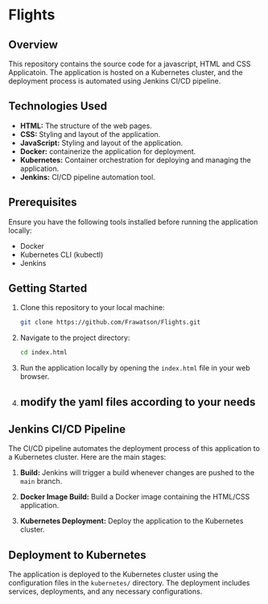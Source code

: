 # Flights

## Overview

This repository contains the source code for a javascript, HTML and CSS Applicatoin. The application is hosted on a Kubernetes cluster, and the deployment process is automated using Jenkins CI/CD pipeline.

## Technologies Used

- **HTML:** The structure of the web pages.
- **CSS:** Styling and layout of the application.
- **JavaScript:** Styling and layout of the application.
- **Docker:** containerize the application for deployment.
- **Kubernetes:** Container orchestration for deploying and managing the application.
- **Jenkins:** CI/CD pipeline automation tool.

## Prerequisites

Ensure you have the following tools installed before running the application locally:


- Docker
- Kubernetes CLI (kubectl)
- Jenkins

## Getting Started

1. Clone this repository to your local machine:

    ```bash
    git clone https://github.com/Frawatson/Flights.git
    ```

2. Navigate to the project directory:

    ```bash
    cd index.html
    ```

3. Run the application locally by opening the `index.html` file in your web browser.


4. ## modify the yaml files according to your needs

## Jenkins CI/CD Pipeline

The CI/CD pipeline automates the deployment process of this application to a Kubernetes cluster. Here are the main stages:

1. **Build:** Jenkins will trigger a build whenever changes are pushed to the `main` branch.

2. **Docker Image Build:** Build a Docker image containing the HTML/CSS application.

3. **Kubernetes Deployment:** Deploy the application to the Kubernetes cluster.

## Deployment to Kubernetes

The application is deployed to the Kubernetes cluster using the configuration files in the `kubernetes/` directory. The deployment includes services, deployments, and any necessary configurations.

